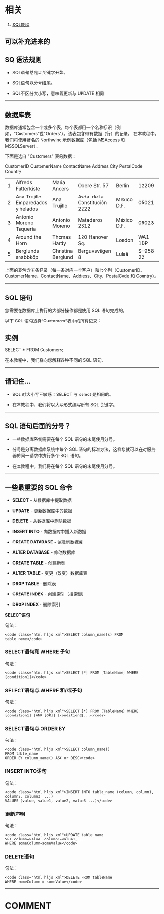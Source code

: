 


# 相关


1. [SQL教程](https://www.w3cschool.cn/sql/)




## 可以补充进来的




## SQ 语法规则






  * SQL语句总是以关键字开始。


  * SQL语句以分号结尾。


  * SQL不区分大小写，意味着更新与 UPDATE 相同





* * *





## 数据库表


数据库通常包含一个或多个表。每个表都用一个名称标识（例如，"Customers"或"Orders"）。该表包含带有数据（行）的记录。
在本教程中，我们将使用著名的 Northwind 示例数据库（包括 MSAccess 和 MSSQLServer）。

下面是选自 "Customers" 表的数据：
<table class="reference notranslate" >
<tbody >
<tr >
CustomerID
CustomerName
ContactName
Address
City
PostalCode
Country
</tr>
<tr >

<td >1
</td>

<td >Alfreds Futterkiste
</td>

<td >Maria Anders
</td>

<td >Obere Str. 57
</td>

<td >Berlin
</td>

<td >12209
</td>

<td >Germany
</td>
</tr>
<tr >

<td >2
</td>

<td >Ana Trujillo Emparedados y helados
</td>

<td >Ana Trujillo
</td>

<td >Avda. de la Constitución 2222
</td>

<td >México D.F.
</td>

<td >05021
</td>

<td >Mexico
</td>
</tr>
<tr >

<td >3
</td>

<td >Antonio Moreno Taquería
</td>

<td >Antonio Moreno
</td>

<td >Mataderos 2312
</td>

<td >México D.F.
</td>

<td >05023
</td>

<td >Mexico
</td>
</tr>
<tr >

<td >4
</td>

<td >Around the Horn
</td>

<td >Thomas Hardy
</td>

<td >120 Hanover Sq.
</td>

<td >London
</td>

<td >WA1 1DP
</td>

<td >UK
</td>
</tr>
<tr >

<td >5
</td>

<td >Berglunds snabbköp
</td>

<td >Christina Berglund
</td>

<td >Berguvsvägen 8
</td>

<td >Luleå
</td>

<td >S-958 22
</td>

<td >Sweden
</td>
</tr>
</tbody>
</table>
上面的表包含五条记录（每一条对应一个客户）和七个列（CustomerID、CustomerName、ContactName、Address、City、PostalCode 和 Country）。



* * *





## SQL 语句


您需要在数据库上执行的大部分操作都是使用 SQL 语句完成的。

以下 SQL 语句选择“Customers”表中的所有记录：





## 实例




SELECT * FROM Customers;





在本教程中，我们将向您解释各种不同的 SQL 语句。



* * *





## 请记住...






  * SQL 对大小写不敏感：SELECT 与 select 是相同的。


  * 在本教程中，我们将以大写形式编写所有 SQL 关键字。





* * *





## SQL 语句后面的分号？






  * 一些数据库系统需要在每个 SQL 语句的末尾使用分号。


  * 分号是分离数据库系统中每个 SQL 语句的标准方法，这样您就可以在对服务器的同一请求中执行多个 SQL 语句。


  * 在本教程中，我们将在每个 SQL 语句的末尾使用分号。





* * *





## 一些最重要的 SQL 命令






  * **SELECT** - 从数据库中提取数据


  * **UPDATE** - 更新数据库中的数据


  * **DELETE** - 从数据库中删除数据


  * **INSERT INTO** - 向数据库中插入新数据


  * **CREATE DATABASE** - 创建新数据库


  * **ALTER DATABASE** - 修改数据库


  * **CREATE TABLE** - 创建新表


  * **ALTER TABLE** - 变更（改变）数据库表


  * **DROP TABLE** - 删除表


  * **CREATE INDEX** - 创建索引（搜索键）


  * **DROP INDEX** - 删除索引


**SELECT语句**

句法：


    <code class="html hljs xml">SELECT column_name(s) FROM table_name</code>




### SELECT语句和 WHERE 子句


句法：


    <code class="html hljs xml">SELECT [*] FROM [TableName] WHERE [condition1]</code>




### SELECT语句与 WHERE 和/或子句


句法：


    <code class="html hljs xml">SELECT [*] FROM [TableName] WHERE [condition1] [AND [OR]] [condition2]...</code>




### SELECT语句与 ORDER BY


句法：


    <code class="html hljs xml">SELECT column_name()
    FROM table_name
    ORDER BY column_name() ASC or DESC</code>




### INSERT INTO语句


句法：


    <code class="html hljs xml">INSERT INTO table_name (column, column1, column2, column3, ...)
    VALUES (value, value1, value2, value3 ...)</code>




### 更新声明


句法：


    <code class="html hljs xml">UPDATE table_name
    SET column=value, column1=value1,...
    WHERE someColumn=someValue</code>




### DELETE语句


句法：


    <code class="html hljs xml">DELETE FROM tableName
    WHERE someColumn = someValue</code>
























* * *





# COMMENT
